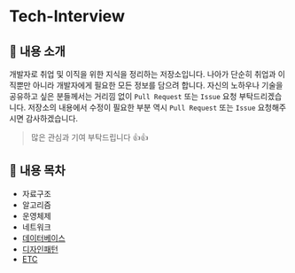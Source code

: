 # Tech-Interview


## 👋 내용 소개

개발자로 취업 및 이직을 위한 지식을 정리하는 저장소입니다. 
나아가 단순히 취업과 이직뿐만 아니라 개발자에게 필요한 모든 정보를 담으려 합니다.
자신의 노하우나 기술을 공유하고 싶은 분들께서는 거리낌 없이 ```Pull Request``` 또는 ```Issue``` 요청 부탁드리겠습니다.
저장소의 내용에서 수정이 필요한 부분 역시 ```Pull Request``` 또는 ```Issue``` 요청해주시면 감사하겠습니다.

> 많은 관심과 기여 부탁드립니다 👍👍

## 📖 내용 목차

- 자료구조
- 알고리즘
- 운영체제
- 네트워크
- [데이터베이스](https://github.com/JJungwoo/Tech-Interview/blob/main/database/contents.md)
- [디자인패턴](https://github.com/JJungwoo/Tech-Interview/blob/main/design-pattern/contents.md)
- [ETC](https://github.com/JJungwoo/Tech-Interview/blob/main/etc/contents.md)

